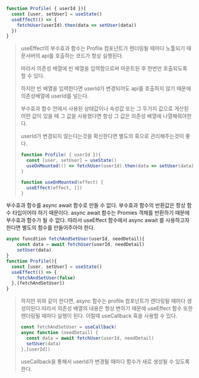 ```jsx
function Profile( { userId }){
  const [user, setUser] = useState()
  useEffect(() => {
    fetchUser(userId).then(data => setUser(data))
  })
}
```

>    useEffect의 부수효과 함수는 Profile 컴포넌트가 렌더링될 때마다 노툴되기 때문서버의 api를 호출하는 코드가 항상 실행된다. 
>
> 따라서 의존성 배열에 빈 배열을 입력함으로써 마운트된 후 한번만 호출되도록 할 수 있다.
>
> 하지만 빈 배열을 입력한다면 userId가 변경되어도 api를 호출하지 않기 때문에  의존성배열에 userId를 넣는다.
>
> 부수효과 함수 안에서 사용된 상태값이나 속성값 또는 그 두가지 값으로 게산된 어떤 값이 있을 때 그 값을 사용했다면 항상 그 값은 의존성 배열에 나열해줘야한다.
>
> userId가 변경되지 않는다는것을 확신한다면 별도의 훅으로 관리해주는것이 좋다.
>
> ```jsx
> function Profile( { userId }){
>   const [user, setUser] = useState()
>   useOnMounted(() => fetchUser(userId).then(data => setUser(data)))
> }
> ```
>
> ```jsx
> function useOnMounted(effect) {
> 	useEffect(effect, [])
> }
> ```
>
> 

부수효과 함수를 async await 함수로 만들 수 없다. 부수효과 함수의 반환값은 항상 함수 타입이어야 하기 때문이다. async await 함수는 Promies 객체를 반환하기 때문에 부수효과 함수가 될 수 없다. 따라서 useEffect 함수에서 async await 를 사용하고자 한다면 별도의 함수를 만들어주아야 한다.

```jsx
async funcdtion fetchAndSetUser(userId, needDetail){
	const data = await fetchUser(userId, needDetail)
	setUser(data)
}
function Profile(){
  const [user, setUser] = useState()
  useEffect(() => {
    fetchAndSetUser(false)
  },[fetchAndSetUser])
}
```

>  하지만 위와 같이 한다면, async 함수는 profile 컴포넌트가 렌더링될 때마다 생성이된다.따라서 의존성 배열의 내용은 항상 변하기 때문에 useEffect 함수 또한 렌더링될 때마다 실행이 된다. 이럴때 useCallback 훅을 사용할 수 있다.
>
> ```jsx
> const fetchAndSetUser = useCallback(
> async function (needDetail) {
> 	const data = await fetchUser(userId, needDetail)
> 	setUser(data)
> },[userId])
> ```
>
> useCallback을 통해서 userId가 변경될 때마다 함수가 새로 생성될 수 있도록 한다.